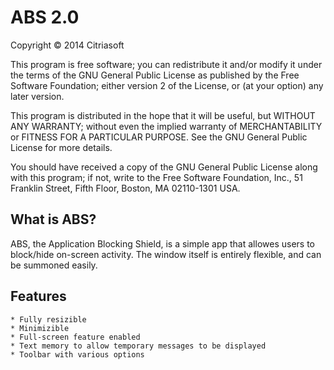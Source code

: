 ABS 2.0
===========

Copyright © 2014 Citriasoft


This program is free software; you can redistribute it and/or modify
it under the terms of the GNU General Public License as published by the
Free Software Foundation; either version 2 of the License, or (at your option)
any later version.

This program is distributed in the hope that it will be useful, but
WITHOUT ANY WARRANTY; without even the implied warranty of MERCHANTABILITY or
FITNESS FOR A PARTICULAR PURPOSE. See the GNU General Public License for more
details.

You should have received a copy of the GNU General Public License along
with this program; if not, write to the Free Software Foundation, Inc.,
51 Franklin Street, Fifth Floor, Boston, MA 02110-1301 USA.



What is ABS?
--------------

ABS, the Application Blocking Shield, is a simple app that allowes users to block/hide on-screen activity. The window itself is entirely flexible, and can be summoned easily. 

Features
---------

    * Fully resizible
    * Minimizible
    * Full-screen feature enabled
    * Text memory to allow temporary messages to be displayed
    * Toolbar with various options
    

